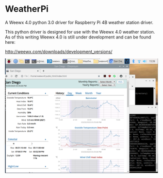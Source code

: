 # WeatherPi
A Weewx 4.0 python 3.0 driver for Raspberry Pi 4B weather station driver.

This python driver is designed for use with the Weewx 4.0 weather station. As of this
writing Weewx 4.0 is still under development and can be found here:

http://weewx.com/downloads/development_versions/

![WeatherPi](media/Screen.png)
